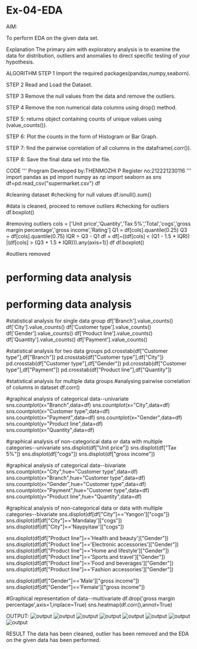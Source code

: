 # Ex-04-EDA

AIM:

To perform EDA on the given data set.

Explanation
The primary aim with exploratory analysis is to examine the data for distribution, outliers and anomalies to direct specific testing of your hypothesis.

ALGORITHM
STEP 1
Import the required packages(pandas,numpy,seaborn).

STEP 2
Read and Load the Dataset.

STEP 3
Remove the null values from the data and remove the outliers.

STEP 4
Remove the non numerical data columns using drop() method.

STEP 5:
returns object containing counts of unique values using (value_counts()).

STEP 6:
Plot the counts in the form of Histogram or Bar Graph.

STEP 7:
find the pairwise correlation of all columns in the dataframe(.corr()).

STEP 8:
Save the final data set into the file.

CODE
'''
Program 
Developed by:THENMOZHI P
Register no:212221230116
'''
import pandas as pd
import numpy as np
import seaborn as sns
df=pd.read_csv("supermarket.csv")
df

#cleaning dataset
#checking for null values
df.isnull().sum()

#data is cleaned, proceed to remove outliers
#checking for outliers
df.boxplot()

#removing outliers
cols = ['Unit price','Quantity','Tax 5%','Total','cogs','gross margin percentage','gross income','Rating']
Q1 = df[cols].quantile(0.25)
Q3 = df[cols].quantile(0.75)
IQR = Q3 - Q1
df = df[~((df[cols] < (Q1 - 1.5 * IQR)) |(df[cols] > (Q3 + 1.5 * IQR))).any(axis=1)]
df
df.boxplot()

#outliers removed
# performing data analysis
# performing data analysis
#statistical analysis for single data group
df['Branch'].value_counts()
df['City'].value_counts()
df['Customer type'].value_counts()
df['Gender'].value_counts()
df['Product line'].value_counts()
df['Quantity'].value_counts()
df['Payment'].value_counts()

#statistical analysis for two data groups
pd.crosstab(df["Customer type"],df["Branch"])
pd.crosstab(df["Customer type"],df["City"])
pd.crosstab(df["Customer type"],df["Gender"])
pd.crosstab(df["Customer type"],df["Payment"])
pd.crosstab(df["Product line"],df["Quantity"])

#statistical analysis for multiple data groups
#analysing pairwise correlation of columns in dataset
df.corr()

#graphical analysis of categorical data--univariate
sns.countplot(x="Branch",data=df)
sns.countplot(x="City",data=df)
sns.countplot(x="Customer type",data=df)
sns.countplot(x="Payment",data=df)
sns.countplot(x="Gender",data=df)
sns.countplot(y="Product line",data=df)
sns.countplot(x="Quantity",data=df)

#graphical analysis of non-categorical data or data with multiple categories--univariate
sns.displot(df["Unit price"])
sns.displot(df["Tax 5%"])
sns.displot(df["cogs"])
sns.displot(df["gross income"])

#graphical analysis of categorical data--bivariate
sns.countplot(x="City",hue="Customer type",data=df)
sns.countplot(x="Branch",hue="Customer type",data=df)
sns.countplot(x="Gender",hue="Customer type",data=df)
sns.countplot(x="Payment",hue="Customer type",data=df)
sns.countplot(y="Product line",hue="Quantity",data=df)

#graphical analysis of non-categorical data or data with multiple categories--bivariate
sns.displot(df[df["City"]=='Yangon']["cogs"])
sns.displot(df[df["City"]=='Mandalay']["cogs"])
sns.displot(df[df["City"]=='Naypyitaw']["cogs"])

sns.displot(df[df["Product line"]=='Health and beauty']["Gender"])
sns.displot(df[df["Product line"]=='Electronic accessories']["Gender"])
sns.displot(df[df["Product line"]=='Home and lifestyle']["Gender"])
sns.displot(df[df["Product line"]=='Sports and travel']["Gender"])
sns.displot(df[df["Product line"]=='Food and beverages']["Gender"])
sns.displot(df[df["Product line"]=='Fashion accessories']["Gender"])

sns.displot(df[df["Gender"]=='Male']["gross income"])
sns.displot(df[df["Gender"]=='Female']["gross income"])

#Graphical representation of data--multivariate 
df.drop('gross margin percentage',axis=1,inplace=True)
sns.heatmap(df.corr(),annot=True)

OUTPUT:
![output](.//s1.png)
![output](.//s2.png)
![output](.//s3.png)
![output](.//s4.png)
![output](.//s5.png)
![output](.//s6.png)
![output](.//s7.png)
![output](.//s8.png)

RESULT
The data has been cleaned, outlier has been removed and the EDA on the given data has been performed.
